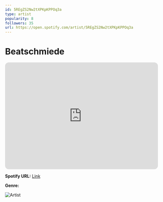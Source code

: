 ```yaml
---
id: 5REgZS2Nw2tXPKpKPPOq3a
type: artist
popularity: 8
followers: 35
url: https://open.spotify.com/artist/5REgZS2Nw2tXPKpKPPOq3a
---
```

# Beatschmiede

<iframe style="border-radius:12px" src="https://open.spotify.com/embed/artist/5REgZS2Nw2tXPKpKPPOq3a" width="100%" height="352" frameBorder="0" allowfullscreen="" allow="autoplay; clipboard-write; encrypted-media; fullscreen; picture-in-picture" loading="lazy"></iframe>

**Spotify URL:** [Link](https://open.spotify.com/artist/5REgZS2Nw2tXPKpKPPOq3a)

**Genre:** 

![Artist](https://i.scdn.co/image/ab67616d0000b2731fb4cde3309d0a23feef469e)
